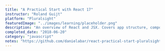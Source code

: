```yaml
---
title: "A Practical Start with React 17"
instructor: "Roland Guijt"
platform: "Pluralsight"
featuredImage: "../images/learning/placeholder.png"
description: "An overview of React and JSX. Covers app structure, components, type checking with prop-types and unit testing with Jest"
completed_date: "2018-06-20"
category: "javascript"
notes: "https://github.com/danielabar/react-practical-start-pluralsight"
---
```


